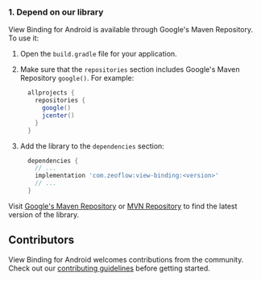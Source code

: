 <!--docs:
title: "Getting Started"
layout: landing
section: docs
path: /docs/getting-started/
-->

### 1. Depend on our library

View Binding for Android is available through Google's Maven Repository.
To use it:

1.  Open the `build.gradle` file for your application.
2.  Make sure that the `repositories` section includes Google's Maven Repository
    `google()`. For example:

    ```groovy
      allprojects {
        repositories {
          google()
          jcenter()
        }
      }
    ```

3.  Add the library to the `dependencies` section:

    ```groovy
      dependencies {
        // ...
        implementation 'com.zeoflow:view-binding:<version>'
        // ...
      }
    ```

Visit [Google's Maven Repository](http://maven.google.com) or
[MVN Repository](https://mvnrepository.com/artifact/com.zeoflow/view-binding)
to find the latest version of the library.

## Contributors

View Binding for Android welcomes contributions from the community. Check
out our [contributing guidelines](contributing.md) before getting started.
